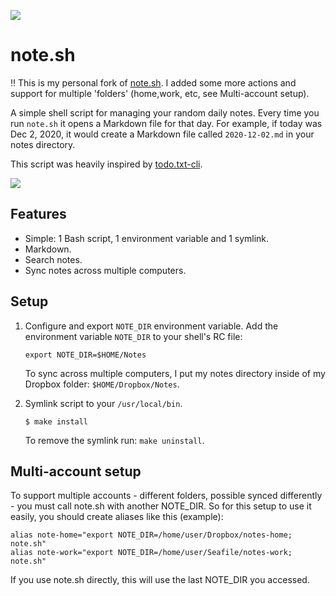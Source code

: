 ![](assets/logo.png)

# note.sh

:bangbang: 
This is my personal fork of [note.sh](https://github.com/hachibu/note.sh).
I added some more actions and support for multiple 'folders' (home,work, etc, see Multi-account setup).

A simple shell script for managing your random daily notes. Every time you
run `note.sh` it opens a Markdown file for that day. For example, if today was
Dec 2, 2020, it would create a Markdown file called `2020-12-02.md` in your
notes directory.

This script was heavily inspired by [todo.txt-cli](https://github.com/todotxt/todo.txt-cli).

![](assets/example.gif)

## Features

- Simple: 1 Bash script, 1 environment variable and 1 symlink.
- Markdown.
- Search notes.
- Sync notes across multiple computers.

## Setup

1. Configure and export `NOTE_DIR` environment variable.
   Add the environment variable `NOTE_DIR` to your shell's RC file:
   ```shell
   export NOTE_DIR=$HOME/Notes
   ```
   To sync across multiple computers, I put my notes directory inside of my
   Dropbox folder: `$HOME/Dropbox/Notes`.

2. Symlink script to your `/usr/local/bin`.
   ```shell
   $ make install
   ```
   To remove the symlink run: `make uninstall`.

## Multi-account setup

To support multiple accounts - different folders, possible synced differently - you must call note.sh with another NOTE_DIR.
So for this setup to use it easily, you should create aliases like this (example):

```shell
alias note-home="export NOTE_DIR=/home/user/Dropbox/notes-home; note.sh"
alias note-work="export NOTE_DIR=/home/user/Seafile/notes-work; note.sh"
```

If you use note.sh directly, this will use the last NOTE_DIR you accessed.
